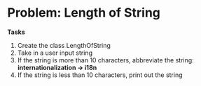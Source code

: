 # Problem: Length of String

**Tasks**
1. Create the class LengthOfString
2. Take in a user input string
3. If the string is more than 10 characters, abbreviate the string: **internationalization -> i18n**
4. If the string is less than 10 characters, print out the string
